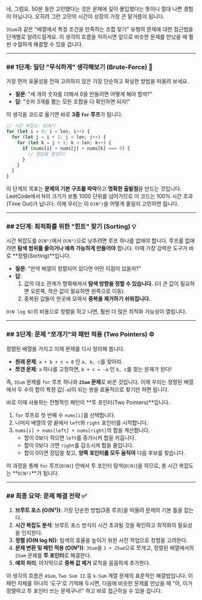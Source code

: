 네, 그럼요. 50분 동안 고민했다는 것은 문제에 깊이 몰입했다는 뜻이니 절대 나쁜 경험이 아닙니다. 오히려 그런 고민의 시간이 성장의 가장 큰 밑거름이 됩니다.

`3Sum`과 같은 "배열에서 특정 조건을 만족하는 조합 찾기" 유형의 문제에 대한 접근법을 단계별로 알려드릴게요. 이 생각의 흐름을 익히시면 앞으로 비슷한 문제를 만났을 때 훨씬 수월하게 해결할 수 있을 겁니다.

---

### \#\# 1단계: 일단 "무식하게" 생각해보기 (Brute-Force) 🤔

가장 먼저 효율성을 전혀 고려하지 않은 가장 단순하고 확실한 방법을 떠올려 보세요.

- **질문**: "세 개의 숫자를 더해서 0을 만들려면 어떻게 해야 할까?"
- **답**: "숫자 3개를 뽑는 모든 조합을 다 확인하면 되지\!"

이 생각을 코드로 옮기면 바로 **3중 `for` 루프**가 됩니다.

```javascript
// 시간 복잡도: O(N³)
for (let i = 0; i < len; i++) {
  for (let j = i + 1; j < len; j++) {
    for (let k = j + 1; k < len; k++) {
      if (nums[i] + nums[j] + nums[k] === 0) {
        // 정답을 찾았다!
      }
    }
  }
}
```

이 단계의 목표는 **문제의 기본 구조를 파악**하고 **명확한 출발점**을 만드는 것입니다. LeetCode에서 N의 크기가 보통 1000 단위를 넘어가므로 이 코드는 100% 시간 초과(Time Out)가 납니다. 이제 우리는 이 `O(N³)`을 어떻게 줄일지 고민하면 됩니다.

---

### \#\# 2단계: 최적화를 위한 "힌트" 찾기 (Sorting) 💡

시간 복잡도를 `O(N³)`에서 `O(N²)`으로 낮추려면 루프 하나를 없애야 합니다. 루프를 없애려면 **탐색 범위를 줄이거나 예측 가능하게 만들어야** 합니다. 이때 가장 강력한 도구가 바로 \*\*정렬(Sorting)\*\*입니다.

- **질문**: "만약 배열이 정렬되어 있다면 어떤 이점이 있을까?"
- **답**:
  1.  값의 대소 관계가 명확해져서 **탐색 방향을 정할 수 있습니다.** (더 큰 값이 필요하면 오른쪽, 작은 값이 필요하면 왼쪽으로 이동)
  2.  중복된 값들이 한곳에 모여서 **중복을 제거하기 쉬워집니다.**

`O(N log N)`의 비용으로 정렬을 하고 나면, 훨씬 더 많은 최적화 가능성이 열립니다.

---

### \#\# 3단계: 문제 "쪼개기"와 패턴 적용 (Two Pointers) ⚙️

정렬된 배열을 가지고 이제 문제를 다시 정의해 봅니다.

- **원래 문제**: `a + b + c = 0` 인 `a, b, c`를 찾아라.
- **쪼갠 문제**: `a` 하나를 고정하면, `b + c = -a` 인 `b, c`를 찾는 문제가 된다\!

즉, `3Sum` 문제를 `for` 루프 하나와 **`2Sum` 문제**로 바꾼 것입니다. 이제 우리는 정렬된 배열에서 두 수의 합이 특정 값(`-a`)이 되는 쌍을 효율적으로 찾기만 하면 됩니다.

바로 이때 사용하는 전형적인 패턴이 \*\*투 포인터(Two Pointers)\*\*입니다.

1.  `for` 루프로 첫 번째 수 `nums[i]`를 선택합니다.
2.  나머지 배열의 양 끝에서 `left`와 `right` 포인터를 시작합니다.
3.  `nums[i] + nums[left] + nums[right]`의 합을 계산합니다.
    - 합이 0보다 작으면 `left`를 증가시켜 합을 키웁니다.
    - 합이 0보다 크면 `right`를 감소시켜 합을 줄입니다.
    - 합이 0이면 정답을 찾고, **양쪽 포인터를 모두 움직여** 다음 후보를 찾습니다.

이 과정을 통해 `for` 루프(`O(N)`) 안에서 투 포인터 탐색(`O(N)`)을 하므로, 총 시간 복잡도는 \*\*`O(N²)`\*\*가 됩니다.

---

### \#\# 최종 요약: 문제 해결 전략 ✅

1.  **브루트 포스 (O(N³))**: 가장 단순한 방법(3중 루프)을 떠올려 문제의 기본 틀을 잡는다.
2.  **시간 복잡도 분석**: 브루트 포스 방식이 시간 초과될 것을 확인하고 최적화의 필요성을 인지한다.
3.  **정렬 (O(N log N))**: 탐색의 효율을 높이기 위한 사전 작업으로 정렬을 고려한다.
4.  **문제 변환 및 패턴 적용 (O(N²))**: `3Sum`을 `1 + 2Sum`으로 쪼개고, 정렬된 배열에서의 `2Sum` 문제를 **투 포인터**로 해결한다.
5.  **예외 처리**: 마지막으로 **중복 값 제거** 로직을 꼼꼼하게 추가한다.

이 생각의 흐름은 `4Sum`, `Two Sum II` 등 `k-Sum` 계열 문제의 표준적인 해결법입니다. 이 패턴 자체를 하나의 '도구'로 기억해 두시면, 다음에 비슷한 문제를 만났을 때 "아, 이거 정렬하고 투 포인터 쓰는 문제구나\!" 하고 바로 접근하실 수 있을 겁니다.
